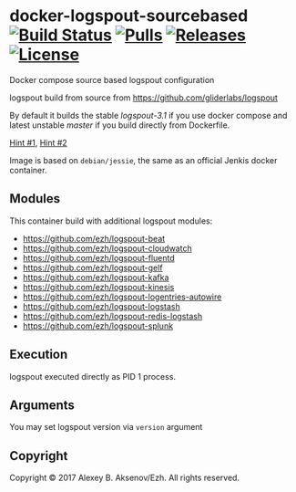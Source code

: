 docker-logspout-sourcebased [![Build Status](https://travis-ci.org/ezh/docker-logspout-sourcebased.png?branch=master)](https://travis-ci.org/ezh/docker-logspout-sourcebased) [![Pulls](https://img.shields.io/docker/pulls/ezh1k/logspout.svg)](https://hub.docker.com/r/ezh1k/logspout/) [![Releases](https://img.shields.io/github/release/ezh/docker-logspout-sourcebased.svg)](https://github.com/ezh/docker-logspout-sourcebased/releases) [![License](https://img.shields.io/github/license/ezh/docker-logspout-sourcebased.svg)](https://github.com/ezh/docker-logspout-sourcebased/blob/master/LICENSE)
=======================

Docker compose source based logspout configuration

logspout build from source from https://github.com/gliderlabs/logspout

By default it builds the stable *logspout-3.1* if you use docker compose and latest unstable *master* if you build directly from Dockerfile.

[Hint #1](https://github.com/ezh/docker-logspout-sourcebased/blob/master/docker/Dockerfile#L19),
[Hint #2](https://github.com/ezh/docker-logspout-sourcebased/blob/master/docker-compose.yml#L8)

Image is based on `debian/jessie`, the same as an official Jenkis docker container.

Modules
-------

This container build with additional logspout modules:
* https://github.com/ezh/logspout-beat
* https://github.com/ezh/logspout-cloudwatch
* https://github.com/ezh/logspout-fluentd
* https://github.com/ezh/logspout-gelf
* https://github.com/ezh/logspout-kafka
* https://github.com/ezh/logspout-kinesis
* https://github.com/ezh/logspout-logentries-autowire
* https://github.com/ezh/logspout-logstash
* https://github.com/ezh/logspout-redis-logstash
* https://github.com/ezh/logspout-splunk

Execution
---------

logspout executed directly as PID 1 process.

Arguments
---------

You may set logspout version via `version` argument

Copyright
---------

Copyright © 2017 Alexey B. Aksenov/Ezh. All rights reserved.
